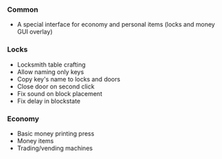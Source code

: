 ### Common

* A special interface for economy and personal items (locks and money GUI overlay)

### Locks

* Locksmith table crafting
* Allow naming only keys
* Copy key's name to locks and doors
* Close door on second click
* Fix sound on block placement
* Fix delay in blockstate

### Economy

* Basic money printing press
* Money items
* Trading/vending machines